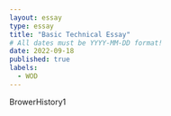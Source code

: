 ```yaml
---
layout: essay
type: essay
title: "Basic Technical Essay"
# All dates must be YYYY-MM-DD format!
date: 2022-09-18
published: true
labels:
  - WOD
---
```


BrowerHistory1
